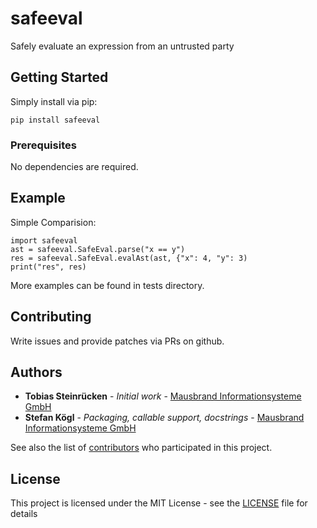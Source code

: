 # safeeval

Safely evaluate an expression from an untrusted party

## Getting Started

Simply install via pip:
    
    pip install safeeval

### Prerequisites

No dependencies are required.

## Example

Simple Comparision:

    import safeeval
    ast = safeeval.SafeEval.parse("x == y")
    res = safeeval.SafeEval.evalAst(ast, {"x": 4, "y": 3)
    print("res", res)
    
    
More examples can be found in tests directory.

## Contributing

Write issues and provide patches via PRs on github.

## Authors

* **Tobias Steinrücken** - *Initial work* - [Mausbrand Informationsysteme GmbH](https://github.com/viur-framework/safeeval)
* **Stefan Kögl** - *Packaging, callable support, docstrings* - [Mausbrand Informationsysteme GmbH](https://github.com/viur-framework/safeeval) 

See also the list of [contributors](https://github.com/viur-framework/safeeval/blob/master/contributors) who participated in this project.

## License

This project is licensed under the MIT License - see the [LICENSE](LICENSE) file for details
